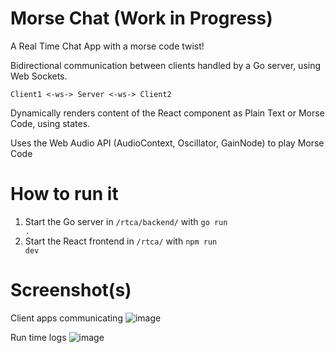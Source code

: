 # Morse Chat (Work in Progress)
A Real Time Chat App with a morse code twist! 

Bidirectional communication between clients handled by a Go server, using Web Sockets. 

`Client1 <-ws-> Server <-ws-> Client2`

Dynamically renders content of the React component as Plain Text or Morse Code, using states.

Uses the Web Audio API (AudioContext, Oscillator, GainNode) to play Morse Code

# How to run it
1. Start the Go server in <code>/rtca/backend/</code> with <code>go run .</code>
2. Start the React frontend in <code>/rtca/</code> with <code>npm run dev</code>

# Screenshot(s)
Client apps communicating
![image](https://github.com/GeorgesGITHUB/Morse-Chat/assets/31967906/1f6c377d-eedd-4fcf-b92e-a5e71ce6c434)


Run time logs
![image](https://github.com/GeorgesGITHUB/Morse-Chat/assets/31967906/3233dc6d-6c61-4b62-a13e-0c950e793b1e)
